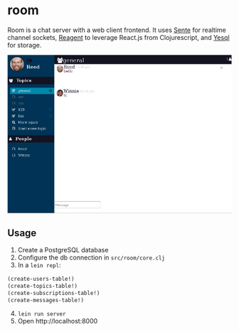 # room

Room is a chat server with a web client frontend. It uses [Sente](https://github.com/ptaoussanis/sente) for realtime channel sockets, [Reagent](https://github.com/reagent-project/reagent) to leverage React.js from Clojurescript, and [Yesql](https://github.com/krisajenkins/yesql) for storage.

![Screenshot](https://github.com/reedlaw/room/raw/master/doc/room.png)

## Usage

1. Create a PostgreSQL database
2. Configure the db connection in `src/room/core.clj`
3. In a `lein repl`:
```
(create-users-table!)
(create-topics-table!)
(create-subscriptions-table!)
(create-messages-table!)
```
4. `lein run server`
5. Open http://localhost:8000
